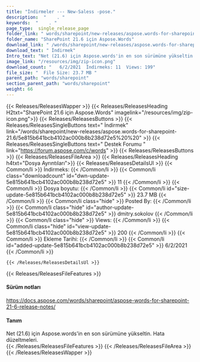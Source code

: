 ```yaml
---
title: "İndirmeler --- New-Saless -pose." 
description:  "    . " 
keywords:  "    . " 
page_type:  single_release_page
folder_link: " words/sharepoint/new-releases/aspose.words-for-sharepoint-21.6/"
folder_name: "SharePoint 21.6 için Aspose.Words"
download_link: " /words/sharepoint/new-releases/aspose.words-for-sharepoint-21.6/5e815b641bcb4102ac000b8b238d72e5"
download_text: " İndirmek"
Intro_text: "Net (21.6) için Aspose.words'in en son sürümüne yükseltin. Hata düzeltmeleri."
image_link: "/resources/img/zip-icon.png"
download_count: "   6/2/2021  İndirmeks: 11  Views: 199"
file_size: "  File Size: 23.7 MB "
parent_path: "words/sharepoint"
section_parent_path: "words/sharepoint"
weight: 66
---
```


{{< Releases/ReleasesWapper >}}
  {{< Releases/ReleasesHeading H2txt="SharePoint 21.6 için Aspose.Words" imagelink="/resources/img/zip-icon.png">}}
  {{< Releases/ReleasesButtons >}}
    {{< Releases/ReleasesSingleButtons text=" İndirmek" link="/words/sharepoint/new-releases/aspose.words-for-sharepoint-21.6/5e815b641bcb4102ac000b8b238d72e5%20%20" >}}
    {{< Releases/ReleasesSingleButtons text=" Destek Forumu " link="https://forum.aspose.com/c/words" >}}
  {{< Releases/ReleasesButtons >}}
  {{< Releases/ReleasesFileArea >}}
    {{< Releases/ReleasesHeading h4txt="Dosya Ayrıntıları">}}
    {{< Releases/ReleasesDetailsUl >}}
            {{< Common/li  >}} İndirmeks: {{< /Common/li >}} 
      {{< Common/li class="downloadcount" id="dwn-update-5e815b641bcb4102ac000b8b238d72e5" >}} 11 {{< /Common/li >}} 
      {{< Common/li  >}} Dosya boyutu: {{< /Common/li >}} 
      {{< Common/li id="size-update-5e815b641bcb4102ac000b8b238d72e5" >}} 23.7 MB {{< /Common/li >}} 
      {{< Common/li  class="hide" >}} Posted By: {{< /Common/li >}} 
      {{< Common/li class="hide" id="author-update-5e815b641bcb4102ac000b8b238d72e5" >}} dmitry.sokolov {{< /Common/li >}} 
      {{< Common/li class="hide"  >}} Views: {{< /Common/li >}} 
      {{< Common/li class="hide" id="view-update-5e815b641bcb4102ac000b8b238d72e5" >}} 200 {{< /Common/li >}} 
      {{< Common/li  >}} Ekleme Tarihi: {{< /Common/li >}} 
      {{< Common/li id="added-update-5e815b641bcb4102ac000b8b238d72e5" >}} 6/2/2021 {{< /Common/li >}} 

    {{< /Releases/ReleasesDetailsUl >}}

  {{< Releases/ReleasesFileFeatures >}}
      <h4>Sürüm notları</h4><div><a href="https://docs.aspose.com/words/sharepoint/aspose-words-for-sharepoint-21-6-release-notes/">https://docs.aspose.com/words/sharepoint/aspose-words-for-sharepoint-21-6-release-notes/</a></div><h4>Tanım</h4><div class="HTMLDescription">Net (21.6) için Aspose.words'in en son sürümüne yükseltin. Hata düzeltmeleri.</div>
  {{< /Releases/ReleasesFileFeatures >}}
 {{< /Releases/ReleasesFileArea >}}
{{< /Releases/ReleasesWapper >}}


